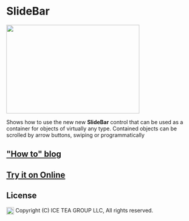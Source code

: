 SlideBar
====

<img src="https://raw.githubusercontent.com/iceteagroup/wisej-examples/master/Support/Images/SlideBar.png" width="350" height="233">

Shows how to use the new new __SlideBar__ control that can be used as a container for objects of virtually any type. Contained objects can be scrolled by arrow buttons, swiping or programmatically

## ["How to" blog](https://wisej.com/blog/wisej-slidebar/)

## [Try it on Online](http://demo.wisej.com/SlideBar)

License
-------
<img src="http://iceteagroup.com/wp-content/uploads/2017/01/Square-64x64-trasp.png" height="20" align="top"> Copyright (C) ICE TEA GROUP LLC, All rights reserved.
